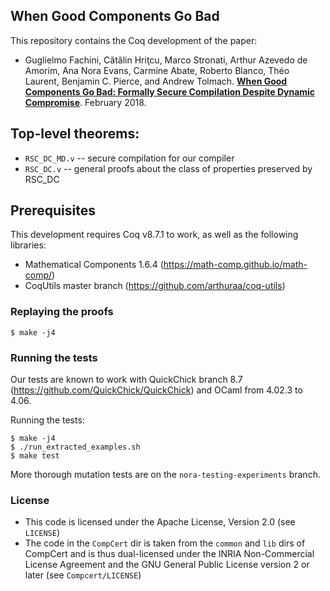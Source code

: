 ## When Good Components Go Bad ##

This repository contains the Coq development of the paper:
- Guglielmo Fachini, Cătălin Hriţcu, Marco Stronati, Arthur Azevedo de Amorim, Ana Nora Evans, Carmine Abate, Roberto Blanco, Théo Laurent, Benjamin C. Pierce, and Andrew Tolmach. **[When Good Components Go Bad: Formally Secure Compilation Despite Dynamic Compromise](https://arxiv.org/abs/1802.00588)**. February 2018.

## Top-level theorems:
- `RSC_DC_MD.v` -- secure compilation for our compiler
- `RSC_DC.v` -- general proofs about the class of properties preserved by RSC_DC

## Prerequisites

This development requires Coq v8.7.1 to work, as well as the following libraries:
- Mathematical Components 1.6.4 (https://math-comp.github.io/math-comp/)
- CoqUtils master branch (https://github.com/arthuraa/coq-utils)

### Replaying the proofs ###

    $ make -j4

### Running the tests ###

Our tests are known to work with QuickChick branch 8.7
(https://github.com/QuickChick/QuickChick) and OCaml from 4.02.3 to 4.06.

Running the tests:

    $ make -j4
    $ ./run_extracted_examples.sh
    $ make test

More thorough mutation tests are on the `nora-testing-experiments` branch.

### License ###
- This code is licensed under the Apache License, Version 2.0 (see `LICENSE`)
- The code in the `CompCert` dir is taken from the `common` and `lib` dirs of CompCert and is thus dual-licensed under the INRIA Non-Commercial License Agreement and the GNU General Public License version 2 or later (see `Compcert/LICENSE`)
